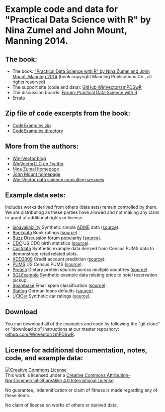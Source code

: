 # Example code and data for "Practical Data Science with R" by Nina Zumel and John Mount, Manning 2014.

## The book:

 * The book: ["Practical Data Science with R" by Nina Zumel and John Mount, Manning 2014](http://www.manning.com/zumel/) (book copyright Manning Publications Co., all rights reserved)
 * The support site (code and data): [GitHub WinVector/zmPDSwR](https://github.com/WinVector/zmPDSwR)
 * The discussion boards: [Forum: Practical Data Science with R](http://www.manning-sandbox.com/forum.jspa?forumID=863)
 * [Errata](http://htmlpreview.github.io/?https://github.com/WinVector/zmPDSwR/blob/master/PracticalDataScienceWithRErrata.html) 

## Zip file of code excerpts from the book:

 * [CodeExamples.zip](CodeExamples.zip)
 * [CodeExamples directory](CodeExamples)

## More from the authors:

 * [Win-Vector blog](http://www.win-vector.com/blog/)
 * [WinVectorLLC on Twitter](https://twitter.com/WinVectorLLC)
 * [ Nina Zumel homepage](http://ninazumel.com/)
 * [ John Mount homepage](http://johnmount.com/)
 * [Win-Vector data science consulting services](http://www.win-vector.com/index.html)

## Example data sets:

Includes works derived from others (data sets) remain controlled by them.  We are distributing as these parties have allowed and not making any claim or grant of additional rights or license.

 * [bioavailability](bioavailability) Synthetic simple [ADME](http://en.wikipedia.org/wiki/ADME) data ([source](http://www.cyprotex.com/admepk/in-vitro-permeability/caco-2-permeability/)).
 * [Bookdata](Bookdata) Book ratings ([source](http://www.informatik.uni-freiburg.de/~cziegler/BX/)).
 * [Buzz](Buzz) Discussion forum popularity ([source](http://ama.liglab.fr/datasets/buzz/)).
 * [CDC](CDC) US CDC birth statistics ([source](http://www.cdc.gov/nchs/data_access/Vitalstatsonline.htm)).
 * [Custdata](Custdata) Synthetic example data derived from Census PUMS data to demonstrate retail related plots.
 * [KDD2009](KDD2009) Credit account prediction ([source](http://www.sigkdd.org/kdd-cup-2009-customer-relationship-prediction)).
 * [PUMS](PUMS) US Census PUMS ([source](http://www.census.gov/acs/www/data_documentation/pums_data/)).
 * [Protein](Protein) Dietary protein sources across multiple countries ([source](http://lib.stat.cmu.edu/DASL/Datafiles/Protein.html)).
 * [SQLExample](SQLExample) Synthetic example data relating price to hotel reservation pickup.
 * [Spambase](Spambase) Email spam classification ([source](http://archive.ics.uci.edu/ml/datasets/Spambase)).
 * [Statlog](Statlog) German loans defaults ([source](http://archive.ics.uci.edu/ml/machine-learning-databases/statlog/german/)).
 * [UCICar](UCICar) Synthetic car ratings ([source](http://archive.ics.uci.edu/ml/machine-learning-databases/car/)).


## Download

You can download all of the examples and code by following the "git clone" or "download zip" instructions at our master repository: [github.com/WinVector/zmPDSwR](https://github.com/WinVector/zmPDSwR).

## License for additional documentation, notes, code, and example data: 

<a rel="license" href="http://creativecommons.org/licenses/by-nc-sa/4.0/"><img alt="Creative Commons License" style="border-width:0" src="http://i.creativecommons.org/l/by-nc-sa/4.0/88x31.png" /></a><br />This work is licensed under a <a rel="license" href="http://creativecommons.org/licenses/by-nc-sa/4.0/">Creative Commons Attribution-NonCommercial-ShareAlike 4.0 International License</a>.

No guarantee, indemnification or claim of fitness is made regarding any of these items.

No claim of license on works of others or derived data.



